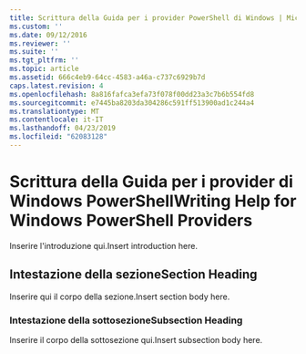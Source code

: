 ```yaml
---
title: Scrittura della Guida per i provider PowerShell di Windows | Microsoft Docs
ms.custom: ''
ms.date: 09/12/2016
ms.reviewer: ''
ms.suite: ''
ms.tgt_pltfrm: ''
ms.topic: article
ms.assetid: 666c4eb9-64cc-4583-a46a-c737c6929b7d
caps.latest.revision: 4
ms.openlocfilehash: 8a816fafca3efa73f078f00dd23a3c7b6b554fd8
ms.sourcegitcommit: e7445ba8203da304286c591ff513900ad1c244a4
ms.translationtype: MT
ms.contentlocale: it-IT
ms.lasthandoff: 04/23/2019
ms.locfileid: "62083128"
---
```

# <a name="writing-help-for-windows-powershell-providers"></a><span data-ttu-id="ca802-102">Scrittura della Guida per i provider di Windows PowerShell</span><span class="sxs-lookup"><span data-stu-id="ca802-102">Writing Help for Windows PowerShell Providers</span></span>

<span data-ttu-id="ca802-103">Inserire l'introduzione qui.</span><span class="sxs-lookup"><span data-stu-id="ca802-103">Insert introduction here.</span></span>

## <a name="section-heading"></a><span data-ttu-id="ca802-104">Intestazione della sezione</span><span class="sxs-lookup"><span data-stu-id="ca802-104">Section Heading</span></span>

 <span data-ttu-id="ca802-105">Inserire qui il corpo della sezione.</span><span class="sxs-lookup"><span data-stu-id="ca802-105">Insert section body here.</span></span>

### <a name="subsection-heading"></a><span data-ttu-id="ca802-106">Intestazione della sottosezione</span><span class="sxs-lookup"><span data-stu-id="ca802-106">Subsection Heading</span></span>

 <span data-ttu-id="ca802-107">Inserire il corpo della sottosezione qui.</span><span class="sxs-lookup"><span data-stu-id="ca802-107">Insert subsection body here.</span></span>